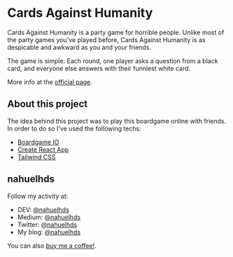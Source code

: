 # Cards Against Humanity

Cards Against Humanity is a party game for horrible people. Unlike most of the party games you've played before, Cards Against Humanity is as despicable and awkward as you and your friends.

The game is simple. Each round, one player asks a question from a black card, and everyone else answers with their funniest white card.

More info at the [official page](https://cardsagainsthumanity.com/).

## About this project

The idea behind this project was to play this boardgame online with friends. In order to do so I've used the following techs:

- [Boardgame IO](https://boardgame.io/)
- [Create React App](https://create-react-app.dev/)
- [Tailwind CSS](https://tailwindcss.com/)

## nahuelhds

Follow my activity at:

- DEV: [@nahuelhds](https://dev.to/nahuelhds/)
- Medium: [@nahuelhds](http://medium.com/@nahuelhds)
- Twitter: [@nahuelhds](https://twitter.com/nahuelhds)
- My blog: [@nahuelhds](https://nahuelhds.dev/)

You can also [buy me a coffee!](<(https://ko-fi.com/nahuelhds)>).
